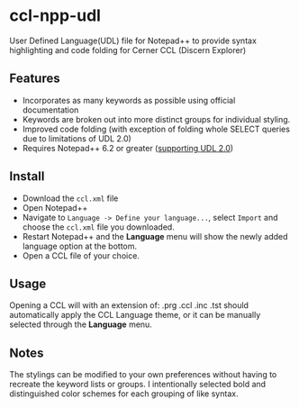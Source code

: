 # ccl-npp-udl
User Defined Language(UDL) file for Notepad++ to provide syntax highlighting and code folding for Cerner CCL (Discern Explorer)

## Features
- Incorporates as many keywords as possible using official documentation
- Keywords are broken out into more distinct groups for individual styling.  
- Improved code folding (with exception of folding whole SELECT queries due to limitations of UDL 2.0)
- Requires Notepad++ 6.2 or greater ([supporting UDL 2.0](http://notepad-plus-plus.org/news/notepad-6.2-release-udl2.html))

## Install
- Download the `ccl.xml` file
- Open Notepad++
- Navigate to `Language -> Define your language...`, select `Import` and choose the `ccl.xml` file you downloaded.
- Restart Notepad++ and the **Language** menu will show the newly added language option at the bottom.
- Open a CCL file of your choice.

## Usage
Opening a CCL will with an extension of: .prg .ccl .inc .tst should automatically apply the CCL Language theme, or it can be manually selected through the **Language** menu.

## Notes
The stylings can be modified to your own preferences without having to recreate the keyword lists or groups.  I intentionally selected bold and distinguished color schemes for each grouping of like syntax.
